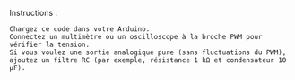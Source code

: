 
Instructions :

    Chargez ce code dans votre Arduino.
    Connectez un multimètre ou un oscilloscope à la broche PWM pour vérifier la tension.
    Si vous voulez une sortie analogique pure (sans fluctuations du PWM), ajoutez un filtre RC (par exemple, résistance 1 kΩ et condensateur 10 µF).
